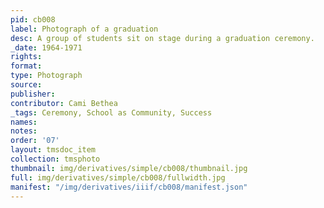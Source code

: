 ```yaml
---
pid: cb008
label: Photograph of a graduation
desc: A group of students sit on stage during a graduation ceremony.
_date: 1964-1971
rights:
format:
type: Photograph
source:
publisher:
contributor: Cami Bethea
_tags: Ceremony, School as Community, Success
names:
notes:
order: '07'
layout: tmsdoc_item
collection: tmsphoto
thumbnail: img/derivatives/simple/cb008/thumbnail.jpg
full: img/derivatives/simple/cb008/fullwidth.jpg
manifest: "/img/derivatives/iiif/cb008/manifest.json"
---
```

